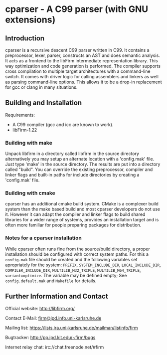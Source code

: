 cparser - A C99 parser (with GNU extensions)
============================================

Introduction
------------

cparser is a recursive descent C99 parser written in C99.  It contains a
preprocessor, lexer, parser, constructs an AST and does semantic analysis.  It
acts as a frontend to the libFirm intermediate representation library.  This
way optimization and code generation is performed. The compiler supports cross
compilation to multiple target architectures with a command-line switch.  It
comes with driver logic for calling assemblers and linkers as well as parsing
command-line options.  This allows it to be a drop-in replacement for gcc or
clang in many situations.

Building and Installation
-------------------------

Requirements:

* A C99 compiler (gcc and icc are known to work).
* libFirm-1.22

### Building with make

Unpack libfirm in a directory called libfirm in the source directory
alternatively you may setup an alternate location with a 'config.mak' file.
Just type 'make' in the source directory. The results are put into a directory
called "build". You can override the existing preprocessor, compiler and linker
flags and built-in paths for include directories by creating a 'config.mak'
file.

### Building with cmake

cparser has an additional cmake build system. CMake is a complexer build system
than the make based build and most cparser developers do not use it.  However
it can adapt the compiler and linker flags to build shared libraries for a
wider range of systems, provides an installation target and is often more
familiar for people preparing packages for distribution.

### Notes for a cparser installation

While cparser often runs fine from the source/build directory, a proper
installation should be configured with correct system paths. For this a
`config.mak` file should be created and the following variables set apropriately
for the system: `PREFIX`, `SYSTEM_INCLUDE_DIR`, `LOCAL_INCLUDE_DIR`,
`COMPILER_INCLUDE_DIR`, `MULTILIB_M32_TRIPLE`, `MULTILIB_M64_TRIPLE`,
`variant=optimize`.
The variable may be defined empty; See `config.default.mak` and `Makefile` for
details.

Further Information and Contact
-------------------------------

Official website: http://libfirm.org/

Contact E-Mail: firm@ipd.info.uni-karlsruhe.de

Mailing list: https://lists.ira.uni-karlsruhe.de/mailman/listinfo/firm

Bugtracker: http://pp.ipd.kit.edu/~firm/bugs

Internet relay chat: irc://chat.freenode.net/#firm
